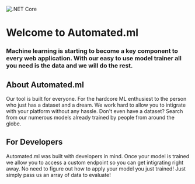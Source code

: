 ![.NET Core](https://github.com/dyl10s/AutomateML/workflows/.NET%20Core/badge.svg)
# Welcome to Automated.ml
### Machine learning is starting to become a key component to every web application. With our easy to use model trainer all you need is the data and we will do the rest.

## About Automated.ml
Our tool is built for everyone. For the hardcore ML enthusiest to the person who just has a dataset and a dream. We work hard to allow you to intigrate with your platform without any hassle. Don't even have a dataset? Search from our numerous models already trained by people from around the globe.

## For Developers
Automated.ml was built with developers in mind. Once your model is trained we allow you to access a custom endpoint so you can get intigrating right away. No need to figure out how to apply your model you just trained! Just simply pass us an array of data to evaluate!


